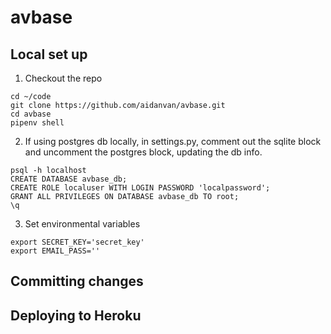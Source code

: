 # avbase

## Local set up

1. Checkout the repo

```
cd ~/code
git clone https://github.com/aidanvan/avbase.git
cd avbase
pipenv shell
```

2. If using postgres db locally, in settings.py, comment out the sqlite block and uncomment the postgres block, updating the db info.

```
psql -h localhost
CREATE DATABASE avbase_db;
CREATE ROLE localuser WITH LOGIN PASSWORD 'localpassword';
GRANT ALL PRIVILEGES ON DATABASE avbase_db TO root;
\q
```

3. Set environmental variables

```
export SECRET_KEY='secret_key'
export EMAIL_PASS=''
```

## Committing changes


## Deploying to Heroku
